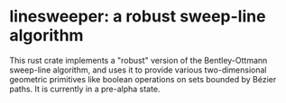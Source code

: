 # linesweeper: a robust sweep-line algorithm

This rust crate implements a "robust" version of the Bentley-Ottmann sweep-line
algorithm, and uses it to provide various two-dimensional geometric primitives
like boolean operations on sets bounded by Bézier paths.
It is currently in a pre-alpha state.
